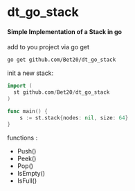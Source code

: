 # dt_go_stack
#### Simple Implementation of a Stack in go

add to you project via go get
``` bash
go get github.com/Bet20/dt_go_stack
```
init a new stack:
``` go 
import ( 
  st github.com/Bet20/dt_go_stack
)

func main() {
	s := st.stack{nodes: nil, size: 64}
}
```

functions :
- Push()
- Peek()
- Pop()
- IsEmpty()
- IsFull()
